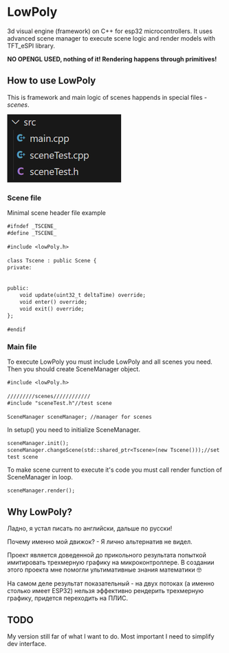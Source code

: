 # LowPoly
 3d visual engine (framework) on C++ for esp32 microcontrollers. It uses advanced scene manager to execute scene logic and render models with TFT_eSPI library.
 
 **NO OPENGL USED, nothing of it! Rendering happens through primitives!**

## How to use LowPoly
This is framework and main logic of scenes happends in special files - _scenes_.

![exapmple of src directory](directory_example.png)
### Scene file

Minimal scene header file example 
```
#ifndef _TSCENE_
#define _TSCENE_

#include <lowPoly.h>

class Tscene : public Scene {
private:

    
public:
    void update(uint32_t deltaTime) override;
    void enter() override;
    void exit() override;
};

#endif
```

### Main file
To execute LowPoly you must include LowPoly and all scenes you need. Then you should create SceneManager object.
```
#include <lowPoly.h>

/////////scenes////////////
#include "sceneTest.h"//test scene

SceneManager sceneManager; //manager for scenes
```

In setup() you need to initialize SceneManager.
```
sceneManager.init();
sceneManager.changeScene(std::shared_ptr<Tscene>(new Tscene()));//set test scene
```

To make scene current to execute it's code you must call render function of SceneManager in loop.
```
sceneManager.render();
```

## Why LowPoly?
Ладно, я устал писать по английски, дальше по русски! 

Почему именно мой движок? - Я лично альтернатив не видел.

Проект является доведенной до прикольного результата попыткой имитировать трехмерную графику на микроконтроллере. В создании этого проекта мне помогли ультимативные знания математики 🤓

На самом деле результат показательный - на двух потоках (а именно столько имеет ESP32) нельзя эффективно рендерить трехмерную графику, придется переходить на ПЛИС.

## TODO
My version still far of what I want to do. Most important I need to simplify dev interface.
